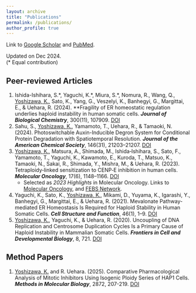 ```yaml
---
layout: archive
title: "Publications"
permalink: /publications/
author_profile: true
---
```


Link to [Google Scholar](https://scholar.google.com/citations?user=TYDv97QAAAAJ&hl=en) and [PubMed](https://pubmed.ncbi.nlm.nih.gov/?term=Koya+Yoshizawa&sort=date).

Updated on Dec 2024. \
(* Equal contribution)
<!-- Citation style is APA, fetched from Paperpile -->
<!-- Add doi in the last part. -->

## Peer-reviewed Articles

1. Ishida-Ishihara, S.\*, Yaguchi, K.\*, Miura, S.\*, Nomura, R., Wang, Q., <ins>Yoshizawa, K.</ins>, Sato, K., Yang, G., Veszelyi, K., Banhegyi, G., Margittai, E., & Uehara, R. (2024). **Fragility of ER homeostatic regulation underlies haploid instability in human somatic cells. _**Journal of Biological Chemistry**_, 300(11), 107909. [DOI](https://doi.org/10.1016/j.jbc.2024.107909)
1. Sahu, S., <ins>Yoshizawa, K.</ins>, Yamamoto, T., Uehara, R., & Tamaoki, N. (2024). Photoswitchable Auxin-Inducible Degron System for Conditional Protein Degradation with Spatiotemporal Resolution. _**Journal of the American Chemical Society**_, 146(31), 21203–21207. [DOI](https://doi.org/10.1021/jacs.4c05135)
1. <ins>Yoshizawa, K.</ins>, Matsura, A., Shimada, M., Ishida‐Ishihara, S., Sato, F., Yamamoto, T., Yaguchi, K., Kawamoto, E., Kuroda, T., Matsuo, K., Tamaoki, N., Sakai, R., Shimada, Y., Mishra, M., & Uehara, R. (2023). Tetraploidy‐linked sensitization to CENP‐E inhibition in human cells. _**Molecular Oncology**_, 17(6), 1148–1166. [DOI](https://doi.org/10.1002/1878-0261.13379)
   * Selected as _2023 Highlights_ in Molecular Oncology. Links to [Molecular Oncology](https://febs.onlinelibrary.wiley.com/doi/toc/10.1002/(ISSN)1878-0261.2023-highlights), and [FEBS Network](https://network.febs.org/posts/molecular-oncology-research-highlights-2023).
1. Yaguchi, K., Sato, K., <ins>Yoshizawa, K.</ins>, Mikami, D., Yuyama, K., Igarashi, Y., Banhegyi, G., Margittai, E., & Uehara, R. (2021). Mevalonate Pathway-mediated ER Homeostasis Is Required for Haploid Stability in Human Somatic Cells. _**Cell Structure and Function**_, 46(1), 1–9. [DOI](https://doi.org/10.1247/csf.20055)
1. <ins>Yoshizawa, K.</ins>, Yaguchi, K., & Uehara, R. (2020). Uncoupling of DNA Replication and Centrosome Duplication Cycles Is a Primary Cause of Haploid Instability in Mammalian Somatic Cells. _**Frontiers in Cell and Developmental Biology**_, 8, 721. [DOI](https://doi.org/10.3389/fcell.2020.00721)

## Method Papers

1. <ins>Yoshizawa, K.</ins> and R. Uehara. (2025). Comparative Pharmacological Analysis of Mitotic Inhibitors Using Isogenic Ploidy Series of HAP1 Cells. _**Methods in Molecular Biology**_, 2872, 207-219. [DOI](https://doi.org/10.1007/978-1-0716-4224-5_14)
